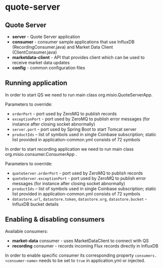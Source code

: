 # quote-server
## Quote Server

+ **server** - Quote Server application
+ **consumer** - consumer sample applications that use InfluxDB (RecordingConsumer.java) and Market Data Client (ClientConsumer.java)
+ **marketdata-client** - API that provides client which can be used to receive market data updates
+ **config** - common configuration files

## Running application

In order to start QS we need to run main class org.misio.QuoteServerApp.

Parameters to override:
+ `orderPort` - port used by ZeroMQ to publish records
+ `exceptionPort` - port used by ZeroMQ to publish error messages (for instance after closing
socket abnormally)
+ `server.port` - port used by Spring Boot to start Tomcat server
+ `productIds` – list of symbols used in single Coinbase subscription; static list provided in
application-common.yml consists of 72 symbols

In order to start recording application we need to run main class org.misio.consumer.ConsumerApp .

Parameters to override:
+ `quoteServer.orderPort` - port used by ZeroMQ to publish records
+ `quoteServer.exceptionPort` - port used by ZeroMQ to publish error messages (for instance
after closing socket abnormally)
+ `productIds` – list of symbols used in single Coinbase subscription; static list provided in
application-common.yml consists of 72 symbols
+ `datastore.url`, `datastore.token`, `datastore.org`, `datastore.bucket` - InfluxDB bucket details

## Enabling & disabling consumers

Available consumers:
+ **market-data** consumer - uses MarketDataClient to connect with QS
+ **recording** consumer - records incoming Flux records directly in InfluxDB

In order to enable specific consumer its corresponding property `consumers.<consumer-name>` needs to be set to `true` in application.yml or injected.